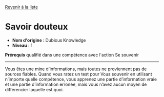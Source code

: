 [Revenir à la liste](..)

# Savoir douteux

 * **Nom d'origine** : Dubious Knowledge
 * **Niveau** : 1


<p><strong>Prérequis</strong> qualifié dans une compétence avec l'action Se souvenir</p>
<hr>
<p>Vous êtes une mine d’informations, mais toutes ne proviennent pas de sources fiables. Quand vous ratez un test pour Vous souvenir en utilisant n’importe quelle compétence, vous apprenez une partie d’information vraie et une partie d’information erronée, mais vous n’avez aucun moyen de différencier laquelle est quoi.</p>